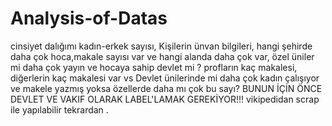 # Analysis-of-Datas

cinsiyet dalığımı kadın-erkek sayısı, Kişilerin ünvan bilgileri, hangi şehirde daha çok hoca,makale sayısı var ve hangi alanda daha çok var, özel üniler mi daha çok yayın ve hocaya sahip devlet mi ? 
profların kaç makalesi, diğerlerin kaç makalesi var vs 
Devlet ünilerinde mi daha çok kadın çalışıyor ve makele yazmış yoksa özellerde daha mı çok bu sayı? BUNUN İÇİN ÖNCE DEVLET VE VAKIF OLARAK LABEL'LAMAK GEREKİYOR!!! vikipedidan scrap ile yapılabilir tekrardan .
